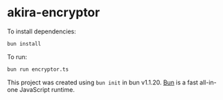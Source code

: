 # akira-encryptor

To install dependencies:

```bash
bun install
```

To run:

```bash
bun run encryptor.ts
```

This project was created using `bun init` in bun v1.1.20. [Bun](https://bun.sh) is a fast all-in-one JavaScript runtime.
